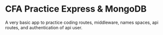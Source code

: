 # CFA Practice Express & MongoDB

A very basic app to practice coding routes, middleware, names spaces, api routes, and authentication of api user.
